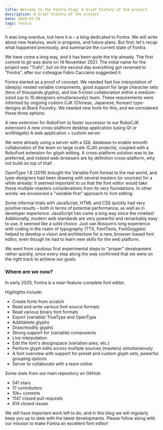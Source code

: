 ```yaml
---
title: Welcome to the Fontra blog! A brief history of the project.
description: A brief history of the project
date: 2025-01-29
tags: fontra
---
```

It was long overdue, but here it is – a blog dedicated to Fontra. We will write about new features, work in progress, and future plans. But first: let's recap what happened previously, and summarize the current state of Fontra.

We have come a long way, and it has been quite the trip already. The first commit to git was done on 14 November 2021. The initial name for the project was "Trafo", but on the second day everything got renamed to "Fontra", after our colleague Fabio Caccamo suggested it.

Fontra started as a proof of concept. We needed fast live interpolation of (deeply) nested variable components, good support for large character sets (tens of thousands glyphs), and low friction collaboration within a medium-sized (up to 15 designers simultaneously) team. These requirements were informed by ongoing custom CJK (Chinese, Japanese, Korean) type-designs at Black Foundry. We needed new tools for this, and we considered these three options:

A new extension for RoboFont (a faster successor to our RoboCJK extension)
A new cross-platform desktop application (using Qt or wxWidgets)
A web application + custom server

We were already using a server with a SQL database to enable smooth collaboration of the team on large scale (CJK) projects), coupled with a RoboFont extension for glyph editing.
A cross-platform solution was to be preferred, and indeed web-browsers are by definition cross-platform, why not build on top of that!

OpenType 1.8 (2016) brought the Variable Font format to the real world, and type-designers had been drawing with several masters (or sources) for a while already: it seemed important to us that the font editor would take these multiple-masters considerations from its very foundations. In other words: we envisioned a  "variable first" approach to font editing.

Some informal trials with JavaScript, HTML and CSS quickly had very positive results – both in terms of potential performance, as well as in developer experience. JavaScript has come a long way since the nineties! Additionally, modern web standards are very powerful and remarkably easy to use. It seemed like a solid choice. Just van Rossum’s long experience with coding in the realm of typography (TTX,  FontTools, FontGoggles) helped to develop a vision and architecture for a new, browser-based font editor, even though he had to learn new skills for the web platform. 

We went from cautious first experimental steps to "proper" development rather quickly, since every step along the way confirmed that we were on the right track to achieve our goals.

### Where are we now?

In early 2025, Fontra is a near-feature-complete font editor.

Highlights include:

- Create fonts from scratch
- Read and write various font source formats
- Read various binary font formats
- Export (variable) TrueType and OpenType
- Add/delete glyphs
- Draw/modify glyphs
- Strong support for (variable) components
- Live interpolation
- Edit the font's designspace (variation axes, etc.)
- Perform glyph edits across multiple sources (masters) simultaneously
- A font overview with support for preset and custom glyph sets, powerful grouping options
- Server to collaborate with a team online

Some stats from our main repository on GitHub:

- 541 stars
- 17 contributors
- 10k+ commits
- 1147 closed pull requests
- 614 closed issues

We still have important work left to do, and in this blog we will regularly keep you up to date with the latest developments. Please follow along with our mission to make Fontra an excellent font editor!
